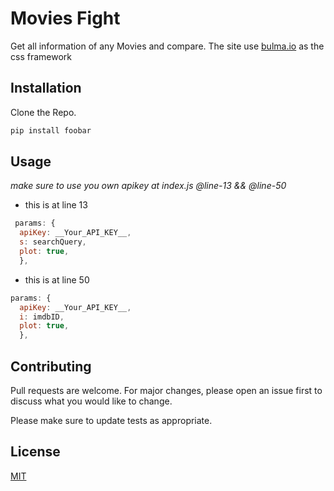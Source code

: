 # Movies Fight

Get all information of any Movies and compare. The site use [bulma.io](https://bulma.io/) as the css framework

## Installation

Clone the Repo.

```bash
pip install foobar
```

## Usage

_make sure to use you own apikey at index.js @line-13 && @line-50_

-   this is at line 13

```javascript
 params: {
  apiKey: __Your_API_KEY__,
  s: searchQuery,
  plot: true,
  },
```

-   this is at line 50

```javascript
params: {
  apiKey: __Your_API_KEY__,
  i: imdbID,
  plot: true,
  },
```

## Contributing

Pull requests are welcome. For major changes, please open an issue first to discuss what you would like to change.

Please make sure to update tests as appropriate.

## License

[MIT](https://choosealicense.com/licenses/mit/)
